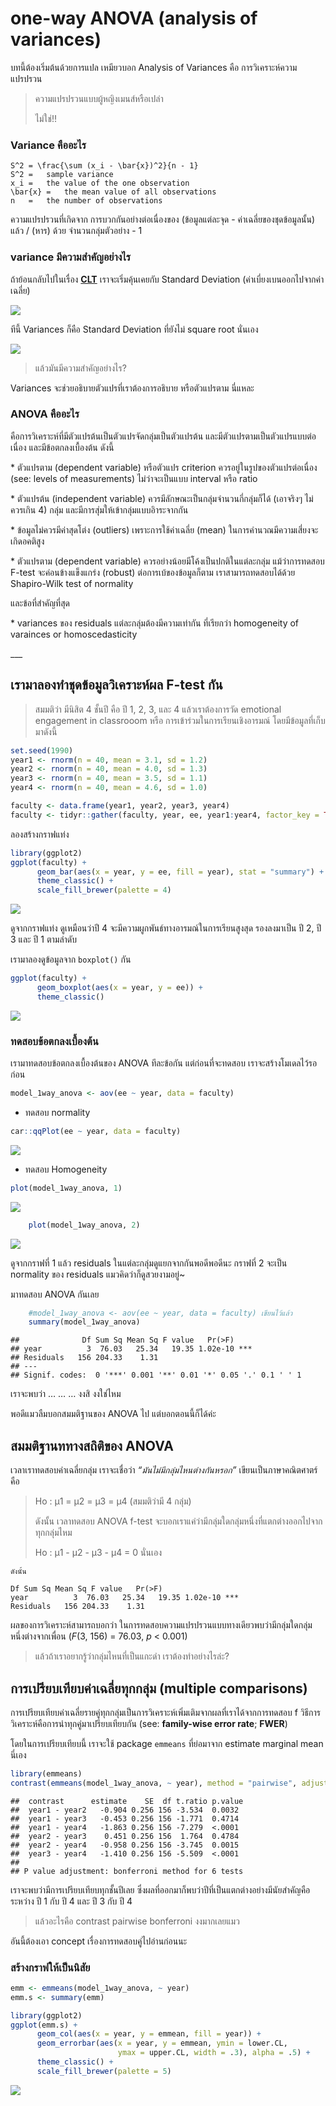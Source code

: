 # one-way ANOVA (analysis of variances)

บทนี้ต้องเริ่มต้นด้วยการแปล
เหมียวบอก
Analysis of Variances คือ การวิเคราะห์ความแปรปรวน

> ความแปรปรวนแบบผู้หญิงเมนส์หรือเปล่า
>
> ไม่ใช่!!

### Variance คืออะไร

    S^2 = \frac{\sum (x_i - \bar{x})^2}{n - 1}
    S^2 =   sample variance
    x_i =   the value of the one observation
    \bar{x} =   the mean value of all observations
    n   =   the number of observations

ความแปรปรวนที่เกิดจาก การบวกกันอย่างต่อเนื่องของ (ข้อมูลแต่ละจุด - ค่าเฉลี่ยของชุดข้อมูลนั้น) แล้ว / (หาร) ด้วย จำนวนกลุ่มตัวอย่าง - 1

### variance มีความสำคัญอย่างไร

ถ้าย้อนกลับไปในเรื่อง [**CLT**]() เราจะเริ่มคุ้นเคยกับ Standard Deviation (ค่าเบี่ยงเบนออกไปจากค่าเฉลี่ย)

![](https://github.com/amaiesc/study_r/blob/master/pics/SD.png?raw=true)

ทีนี้ Variances ก็คือ Standard Deviation ที่ยังไม่ square root นั่นเอง

![](https://github.com/amaiesc/study_r/blob/master/pics/Variance.png?raw=true)

>
> แล้วมันมีความสำคัญอย่างไร?

Variances จะช่วยอธิบายตัวแปรที่เราต้องการอธิบาย หรือตัวแปรตาม นี่แหละ

### ANOVA คืออะไร

คือการวิเคราะห์ที่มีตัวแปรต้นเป็นตัวแปรจัดกลุ่มเป็นตัวแปรต้น และมีตัวแปรตามเป็นตัวแปรแบบต่อเนื่อง และมีข้อตกลงเบื้องต้น ดังนี้

\* ตัวแปรตาม (dependent variable) หรือตัวแปร criterion
ควรอยู่ในรูปของตัวแปรต่อเนื่อง (see: levels of measurements)
ไม่ว่าจะเป็นแบบ interval หรือ ratio

\* ตัวแปรต้น (independent variable)
ควรมีลักษณะเป็นกลุ่มจำนวนกี่กลุ่มก็ได้ (เอาจริงๆ ไม่ควรเกิน 4) กลุ่ม
และมีการสุ่มให้เข้ากลุ่มแบบอิาระจากกัน

\* ข้อมูลไม่ควรมีค่าสุดโต่ง (outliers) เพราะการใช้ค่าเฉลี่ย (mean)
ในการคำนวณมีความเสี่ยงจะเกิดอคติสูง

\* ตัวแปรตาม (dependent variable) ควรอย่างน้อยมีโค้งเป็นปกติในแต่ละกลุ่ม
แม้ว่าการทดสอบ F-test จะค่อนข้างแข็งแกร่ง (robust)
ต่อการเบ้ของข้อมูลก็ตาม เราสามารถทดสอบได้ด้วย Shapiro-Wilk test of
normality

และข้อที่สำคัญที่สุด

\* variances ของ residuals แต่ละกลุ่มต้องมีความเท่ากัน ที่เรียกว่า homogeneity of varainces or homoscedasticity

\_\_\_

## เรามาลองทำชุดข้อมูลวิเคราะห์ผล F-test กัน

> สมมติว่า มีนิสิต 4 ชั้นปี คือ ปี 1, 2, 3, และ 4 แล้วเราต้องการวัด
> emotional engagement in classrooom หรือ
> การเข้าร่วมในการเรียนเชิงอารมณ์ โดยมีข้อมูลที่เก็บมาดังนี้

``` r
set.seed(1990)
year1 <- rnorm(n = 40, mean = 3.1, sd = 1.2)
year2 <- rnorm(n = 40, mean = 4.0, sd = 1.3)
year3 <- rnorm(n = 40, mean = 3.5, sd = 1.1)
year4 <- rnorm(n = 40, mean = 4.6, sd = 1.0)

faculty <- data.frame(year1, year2, year3, year4)
faculty <- tidyr::gather(faculty, year, ee, year1:year4, factor_key = TRUE)
```

ลองสร้างกราฟแท่ง

``` r
library(ggplot2)
ggplot(faculty) +
      geom_bar(aes(x = year, y = ee, fill = year), stat = "summary") +
      theme_classic() +
      scale_fill_brewer(palette = 4)
```

![](docs/1_anova_files/figure-markdown_strict/unnamed-chunk-2-1.png)

ดูจากกราฟแท่ง ดูเหมือนว่าปี 4 จะมีความผูกพันธ์ทางอารมณ์ในการเรียนสูงสุด รองลงมาเป็น ปี 2, ปี 3 และ ปี 1 ตามลำดับ

เรามาลองดูข้อมูลจาก `boxplot()` กัน

``` r
ggplot(faculty) +
      geom_boxplot(aes(x = year, y = ee)) +
      theme_classic()
```

![](docs/1_anova_files/figure-markdown_strict/unnamed-chunk-3-1.png)

### ทดสอบข้อตกลงเบื้องต้น

เรามาทดสอบข้อตกลงเบื้องต้นของ ANOVA ทีละข้อกัน แต่ก่อนที่จะทดสอบ เราจะสร้างโมเดลไว้รอก่อน

``` r
model_1way_anova <- aov(ee ~ year, data = faculty)
```

-   ทดสอบ normality
``` r
car::qqPlot(ee ~ year, data = faculty)
```

![](docs/1_anova_files/figure-markdown_strict/unnamed-chunk-5-1.png)

-   ทดสอบ Homogeneity
``` r
plot(model_1way_anova, 1)
```
![](docs/1_anova_files/figure-markdown_strict/unnamed-chunk-6-1.png)

``` r
    plot(model_1way_anova, 2)
```

![](docs/1_anova_files/figure-markdown_strict/unnamed-chunk-6-2.png)

ดูจากกราฟที่ 1 แล้ว residuals ในแต่ละกลุ่มดูแยกจากกันพอดีพอดีนะ กราฟที่ 2 จะเป็น normality ของ residuals แมวคิดว่าก็ดูสวยงามอยู่~

มาทดสอบ ANOVA กันเลย

``` r
    #model_1way_anova <- aov(ee ~ year, data = faculty) เขียนไว้แล้ว
    summary(model_1way_anova)
```

    ##              Df Sum Sq Mean Sq F value   Pr(>F)    
    ## year          3  76.03   25.34   19.35 1.02e-10 ***
    ## Residuals   156 204.33    1.31                     
    ## ---
    ## Signif. codes:  0 '***' 0.001 '**' 0.01 '*' 0.05 '.' 0.1 ' ' 1

เราจะพบว่า
…
…
…
งงสิ งงใช่ไหม

พอดีแมวลืมบอกสมมติฐานของ ANOVA ไป แต่บอกตอนนี้ก็ได้ค่ะ

## สมมติฐานททางสถิติของ ANOVA

เวลาเราทดสอบค่าเฉลี่ยกลุ่ม เราจะเชื่อว่า *“มันไม่มีกลุ่มไหนต่างกันหรอก”* เขียนเป็นภาษาคณิตศาตร์คือ

> Ho : μ1 = μ2 = μ3 = μ4 (สมมติว่ามี 4 กลุ่ม)
>
> ดังนั้น เวลาทดสอบ ANOVA f-test
> จะบอกเราแค่ว่ามีกลุ่มใดกลุ่มหนึ่งที่แตกต่างออกไปจากทุกกลุ่มไหม
>
> Ho : μ1 - μ2 - μ3 - μ4 = 0 นั่นเอง

    ดังนั้น

    Df Sum Sq Mean Sq F value   Pr(>F)    
    year          3  76.03   25.34   19.35 1.02e-10 ***
    Residuals   156 204.33    1.31  

ผลของการวิเคราะห์สามารถบอกว่า ในการทดสอบความแปรปรวนแบบทางเดียวพบว่ามีกลุ่มใดกลุ่มหนึ่งต่างจากเพื่อน (*F*(3, 156) = 76.03, *p* &lt; 0.001)

>
> แล้วถ้าเราอยากรู้ว่ากลุ่มไหนที่เป็นแกะดำ เราต้องทำอย่างไรล่ะ?

## การเปรียบเทียบค่าเฉลี่ยทุกกลุ่ม (multiple comparisons)

การเปรียบเทียบค่าเฉลี่ยรายคู่ทุกกลุ่มเป็นการวิเคราะห์เพิ่มเติมจากผลที่เราได้จากการทดสอบ f วิธีการวิเคราะห์คือการนำทุกคู่มาเปรียบเทียบกัน (see: **family-wise
error rate**; **FWER**)

โดยในการเปรียบเทียบนี้ เราจะใช้ package `emmeans` ที่ย่อมาจาก estimate marginal mean นี่เอง

``` r
library(emmeans)
contrast(emmeans(model_1way_anova, ~ year), method = "pairwise", adjust = "bonferroni")
```

    ##  contrast      estimate    SE  df t.ratio p.value
    ##  year1 - year2   -0.904 0.256 156 -3.534  0.0032 
    ##  year1 - year3   -0.453 0.256 156 -1.771  0.4714 
    ##  year1 - year4   -1.863 0.256 156 -7.279  <.0001 
    ##  year2 - year3    0.451 0.256 156  1.764  0.4784 
    ##  year2 - year4   -0.958 0.256 156 -3.745  0.0015 
    ##  year3 - year4   -1.410 0.256 156 -5.509  <.0001 
    ## 
    ## P value adjustment: bonferroni method for 6 tests

เราจะพบว่ามีการเปรียบเทียบทุกชั้นปีเลย ซึ่งผลที่ออกมาก็พบว่าปีที่เป็นแตกต่างอย่างมีนัยสำคัญคือระหว่าง ปี 1 กับ ปี 4 และ ปี 3 กับ ปี 4

>
> แล้วอะไรคือ contrast pairwise bonferroni งงมากเลยแมว


อันนี้ต้องเอา concept เรื่องการทดสอบคู่ไปอ่านก่อนนะ

### สร้างกราฟให้เป็นนิสัย

``` r
emm <- emmeans(model_1way_anova, ~ year)
emm.s <- summary(emm)

library(ggplot2)
ggplot(emm.s) +
      geom_col(aes(x = year, y = emmean, fill = year)) +
      geom_errorbar(aes(x = year, y = emmean, ymin = lower.CL, 
                        ymax = upper.CL, width = .3), alpha = .5) +
      theme_classic() +
      scale_fill_brewer(palette = 5)
```

![](docs/1_anova_files/figure-markdown_strict/unnamed-chunk-9-1.png)
